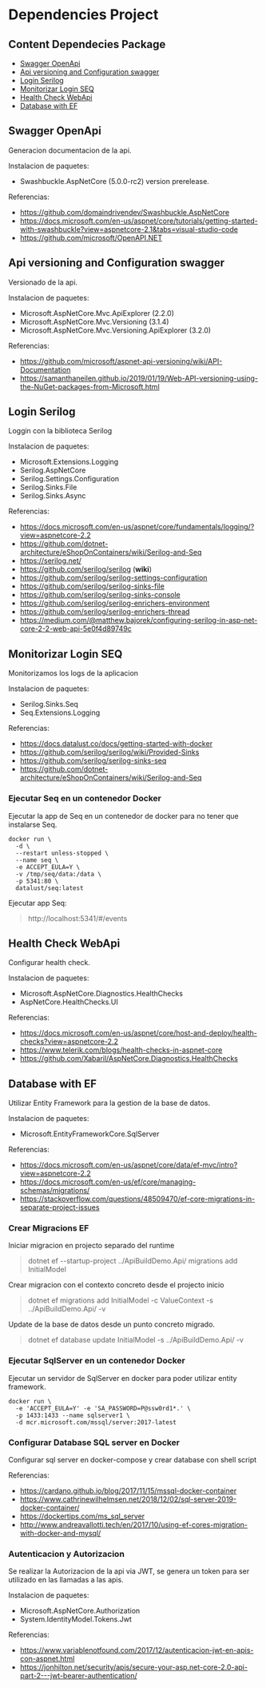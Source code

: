 # Dependencies Project

## Content Dependecies Package

- [Swagger OpenApi](#Swagger-OpenApi) 
- [Api versioning and Configuration swagger](#Api-versioning-and-Configuration-swagger)
- [Login Serilog](#Login-Serilog)
- [Monitorizar Login SEQ](#Monitorizar-Login-SEQ)
- [Health Check WebApi](#Health-Check-WebApi)
- [Database with EF](#Database-with-EF)

## Swagger OpenApi

Generacion documentacion de la api.

Instalacion de paquetes:

- Swashbuckle.AspNetCore (5.0.0-rc2) version prerelease.

Referencias:

- https://github.com/domaindrivendev/Swashbuckle.AspNetCore
- https://docs.microsoft.com/en-us/aspnet/core/tutorials/getting-started-with-swashbuckle?view=aspnetcore-2.1&tabs=visual-studio-code
- https://github.com/microsoft/OpenAPI.NET

## Api versioning and Configuration swagger

Versionado de la api.

Instalacion de paquetes:

- Microsoft.AspNetCore.Mvc.ApiExplorer (2.2.0)
- Microsoft.AspNetCore.Mvc.Versioning (3.1.4)
- Microsoft.AspNetCore.Mvc.Versioning.ApiExplorer (3.2.0)

Referencias:

- https://github.com/microsoft/aspnet-api-versioning/wiki/API-Documentation
- https://samanthaneilen.github.io/2019/01/19/Web-API-versioning-using-the-NuGet-packages-from-Microsoft.html

## Login Serilog

Loggin con la biblioteca Serilog

Instalacion de paquetes:

- Microsoft.Extensions.Logging
- Serilog.AspNetCore
- Serilog.Settings.Configuration
- Serilog.Sinks.File
- Serilog.Sinks.Async

Referencias:

- https://docs.microsoft.com/en-us/aspnet/core/fundamentals/logging/?view=aspnetcore-2.2
- https://github.com/dotnet-architecture/eShopOnContainers/wiki/Serilog-and-Seq
- https://serilog.net/
- https://github.com/serilog/serilog (<strong>wiki</strong>)
- https://github.com/serilog/serilog-settings-configuration
- https://github.com/serilog/serilog-sinks-file
- https://github.com/serilog/serilog-sinks-console
- https://github.com/serilog/serilog-enrichers-environment
- https://github.com/serilog/serilog-enrichers-thread
- https://medium.com/@matthew.bajorek/configuring-serilog-in-asp-net-core-2-2-web-api-5e0f4d89749c

## Monitorizar Login SEQ

Monitorizamos los logs de la aplicacion

Instalacion de paquetes:

- Serilog.Sinks.Seq
- Seq.Extensions.Logging

Referencias:

- https://docs.datalust.co/docs/getting-started-with-docker
- https://github.com/serilog/serilog/wiki/Provided-Sinks
- https://github.com/serilog/serilog-sinks-seq
- https://github.com/dotnet-architecture/eShopOnContainers/wiki/Serilog-and-Seq

### Ejecutar Seq en un contenedor Docker

Ejecutar la app de Seq en un contenedor de docker para no tener que instalarse Seq.

```
docker run \
  -d \
  --restart unless-stopped \
  --name seq \
  -e ACCEPT_EULA=Y \
  -v /tmp/seq/data:/data \
  -p 5341:80 \
  datalust/seq:latest
  ```

Ejecutar app Seq:
> http://localhost:5341/#/events


## Health Check WebApi

Configurar health check.

Instalacion de paquetes:

- Microsoft.AspNetCore.Diagnostics.HealthChecks
- AspNetCore.HealthChecks.UI

Referencias:

- https://docs.microsoft.com/en-us/aspnet/core/host-and-deploy/health-checks?view=aspnetcore-2.2
- https://www.telerik.com/blogs/health-checks-in-aspnet-core
- https://github.com/Xabaril/AspNetCore.Diagnostics.HealthChecks


## Database with EF

Utilizar Entity Framework para la gestion de la base de datos.

Instalacion de paquetes:

- Microsoft.EntityFrameworkCore.SqlServer

Referencias:
- https://docs.microsoft.com/en-us/aspnet/core/data/ef-mvc/intro?view=aspnetcore-2.2
- https://docs.microsoft.com/en-us/ef/core/managing-schemas/migrations/
- https://stackoverflow.com/questions/48509470/ef-core-migrations-in-separate-project-issues


### Crear Migracions EF

Iniciar migracion en projecto separado del runtime
> dotnet ef --startup-project ../ApiBuildDemo.Api/ migrations add InitialModel

Crear migracion con el contexto concreto desde el projecto inicio
> dotnet ef migrations add InitialModel -c ValueContext -s ../ApiBuildDemo.Api/ -v

Update de la base de datos desde un punto concreto migrado.
> dotnet ef database update InitialModel -s ../ApiBuildDemo.Api/ -v

### Ejecutar SqlServer en un contenedor Docker

Ejecutar un servidor de SqlServer en docker para poder utilizar entity framework.

```
docker run \
  -e 'ACCEPT_EULA=Y' -e 'SA_PASSWORD=P@ssw0rd1*.' \
  -p 1433:1433 --name sqlserver1 \
  -d mcr.microsoft.com/mssql/server:2017-latest
```

### Configurar Database SQL server en Docker

Configurar sql server en docker-compose y crear database con shell script

Referencias:
* https://cardano.github.io/blog/2017/11/15/mssql-docker-container
* https://www.cathrinewilhelmsen.net/2018/12/02/sql-server-2019-docker-container/
* https://dockertips.com/ms_sql_server
* http://www.andreavallotti.tech/en/2017/10/using-ef-cores-migration-with-docker-and-mysql/

### Autenticacion y Autorizacion

Se realizar la Autorizacion de la api via JWT, se genera un token para ser utilizado en las llamadas a las apis.

Instalacion de paquetes:
* Microsoft.AspNetCore.Authorization
* System.IdentityModel.Tokens.Jwt

Referencias:
* https://www.variablenotfound.com/2017/12/autenticacion-jwt-en-apis-con-aspnet.html
* https://jonhilton.net/security/apis/secure-your-asp.net-core-2.0-api-part-2---jwt-bearer-authentication/
